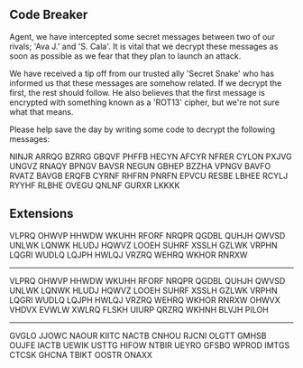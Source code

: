 ## Code Breaker

Agent, we have intercepted some secret messages between two of our rivals; 'Ava J.' and 'S. Cala'. It is vital that we decrypt these messages as soon as possible as we fear that they plan to launch an attack.

We have received a tip off from our trusted ally 'Secret Snake' who has informed us that these messages are somehow related. If we decrypt the first, the rest should follow. He also believes that the first message is encrypted with something known as a 'ROT13' cipher, but we're not sure what that means.

Please help save the day by writing some code to decrypt the following messages:

NINJR ARRQG BZRRG GBQVF PHFFB HECYN AFCYR NFRER CYLON PXJVG UNGVZ RNAQY BPNGV BAVSR NEGUN GBHEP BZZHA VPNGV BAVFO RVATZ BAVGB ERQFB CYRNF RHFRN PNRFN EPVCU RESBE LBHEE RCYLJ RYYHF RLBHE OVEGU QNLNF GURXR LKKKK


## Extensions

VLPRQ OHWVP HHWDW WKUHH RFORF NRQPR QGDBL QUHJH QWVSD UNLWK LQNWK HLUDJ HQWVZ LOOEH SUHRF XSSLH GZLWK VRPHN LQGRI WUDLQ LQJPH HWLQJ VRZRQ WEHRQ WKHOR RNRXW

---

VLPRQ OHWVP HHWDW WKUHH RFORF NRQPR QGDBL QUHJH QWVSD UNLWK LQNWK HLUDJ HQWVZ LOOEH SUHRF XSSLH GZLWK VRPHN LQGRI WUDLQ LQJPH HWLQJ VRZRQ WEHRQ WKHOR RNRXW OHWVX VHDVX EVWLW XWLRQ FLSKH UIURP QRZRQ WKHNH BLVJH PILOH

---

GVGLO JJOWC NAOUR KIITC NACTB CNHOU RJCNI OLGTT GMHSB OUJFE IACTB UEWIK USTTG HIFOW NTBIR UEYRO GFSBO WPROD IMTGS CTCSK GHCNA TBIKT OOSTR ONAXX
